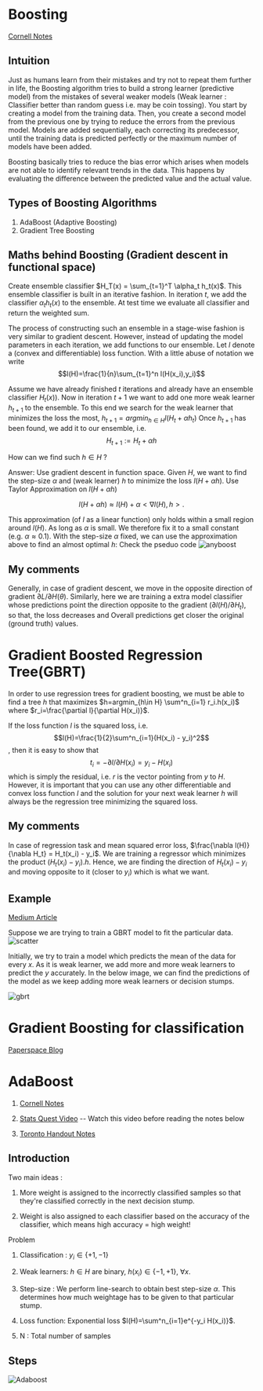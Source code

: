 # Boosting
[Cornell Notes](https://www.cs.cornell.edu/courses/cs4780/2018fa/lectures/lecturenote19.html)
## Intuition

Just as humans learn from their mistakes and try not to repeat them further in life, the Boosting algorithm tries to build a strong learner (predictive model) from the mistakes of several weaker models (Weak learner : Classifier better than random guess i.e. may be coin tossing). You start by creating a model from the training data. Then, you create a second model from the previous one by trying to reduce the errors from the previous model. Models are added sequentially, each correcting its predecessor, until the training data is predicted perfectly or the maximum number of models have been added.

Boosting basically tries to reduce the bias error which arises when models are not able to identify relevant trends in the data. This happens by evaluating the difference between the predicted value and the actual value. 

## Types of Boosting Algorithms

1.  AdaBoost (Adaptive Boosting)
1.  Gradient Tree Boosting

## Maths behind Boosting (Gradient descent in functional space)

Create ensemble classifier $H_T(x) = \sum_{t=1}^T \alpha_t h_t(x)$. This ensemble classifier is built in an iterative fashion. In iteration $t$, we add the classifier $\alpha_t h_t(x)$ to the ensemble. At test time we evaluate all classifier and return the weighted sum. 

The process of constructing such an ensemble in a stage-wise fashion is very similar to gradient descent. However, instead of updating the model parameters in each iteration, we add functions to our ensemble. 
Let $l$ denote a (convex and differentiable) loss function. With a little abuse of notation we write
$$l(H)=\frac{1}{n}\sum_{t=1}^n l(H(x_i),y_i)$$

Assume we have already finished $t$ iterations and already have an ensemble classifier $H_t(x))$. Now in iteration $t+1$
we want to add one more weak learner $h_{t+1}$ to the ensemble. To this end we search for the weak learner that minimizes the loss the most,
$h_{t+1}=argmin_{h\in H}l(H_t + \alpha h_t)$
Once $h_{t+1}$ has been found, we add it to our ensemble, i.e. $$H_{t+1} := H_t + \alpha h$$

How can we find such $h\in H$ ?

Answer: Use gradient descent in function space. Given $H$, we want to find the step-size $\alpha$ and (weak learner) $h$ to minimize the loss $l(H+\alpha h)$. Use Taylor Approximation on $l(H+\alpha h)$

$$l(H +\alpha h) \approx l(H)+ \alpha <\nabla l(H), h>.$$

This approximation (of $l$ as a linear function) only holds within a small region around $l(H)$. As long as $\alpha$ is small. We therefore fix it to a small constant (e.g.
$\alpha\approx 0.1$). With the step-size $\alpha$ fixed, we can use the approximation above to find an almost optimal $h$:
Check the pseduo code ![anyboost](./Images/Anyboost.png)

## My comments

Generally, in case of gradient descent, we move in the opposite direction of gradient $\partial L / \partial H(\theta)$. Similarly, here we are training a extra model classifier whose predictions point the direction opposite to the gradient ($\partial l(H) / \partial H_t$), so that, the loss decreases and Overall predictions get closer the original (ground truth) values.  

# Gradient Boosted Regression Tree(GBRT)
In order to use regression trees for gradient boosting, we must be able to find a tree $h$ that maximizes $h=argmin_{h\in H} \sum^n_{i=1} r_i.h(x_i)$ where $r_i=\frac{\partial l}{\partial H(x_i)}$.

If the loss function $l$ is the squared loss, i.e. $$l(H)=\frac{1}{2}\sum^n_{i=1}(H(x_i) - y_i)^2$$
, then it is easy to show that $$t_i= -\partial l / \partial H(x_i)=y_i - H(x_i)$$
which is simply the residual, i.e. $r$ is the vector pointing from $y$ to $H$. However, it is important that you can use any other differentiable and convex loss function $l$ and the solution for your next weak learner $h$ will always be the regression tree minimizing the squared loss.

## My comments
In case of regression task and mean squared error loss, $\frac{\nabla l(H)}{\nabla H_t} = H_t(x_i) - y_i$. We are training a regressor which minimizes the product $(H_t(x_i) - y_i).h$. Hence, we are finding the direction of $H_t(x_i) - y_i$ and moving opposite to it (closer to $y_i$) which is what we want. 

## Example 
[Medium Article](https://towardsdatascience.com/all-you-need-to-know-about-gradient-boosting-algorithm-part-1-regression-2520a34a502)

Suppose we are trying to train a
 GBRT model to fit the particular data. 
![scatter](./Images/scatterplot.webp)

Initially, we try to train a model which predicts the mean of the data for every $x$. As it is weak learner, we add more and more weak learners to predict the $y$ accurately. In the below image, we can find the predictions of the model as we keep adding more weak learners or decision stumps. 

![gbrt](./Images/GBRT.webp)

# Gradient Boosting for classification

[Paperspace Blog](https://blog.paperspace.com/gradient-boosting-for-classification/)

# AdaBoost

1. [Cornell Notes](https://www.cs.cornell.edu/courses/cs4780/2018fa/lectures/lecturenote19.html)

1. [Stats Quest Video](https://www.youtube.com/watch?v=LsK-xG1cLYA&t=1023s) -- Watch this video before reading the notes below

1. [Toronto Handout Notes](https://www.cs.toronto.edu/~mbrubake/teaching/C11/Handouts/AdaBoost.pdf)

## Introduction

Two main ideas : 

1. More weight is assigned to the incorrectly classified samples so that they're classified correctly in the next decision stump. 

1. Weight is also assigned to each classifier based on the accuracy of the classifier, which means high accuracy = high weight!

Problem

1.  Classification : $y_i \in \{+1,-1\}$
1.  Weak learners: $h \in H$ are binary, $h(x_i)\in \{-1,+1\}$, $\forall x$.
1.  Step-size : We perform line-search to obtain best step-size $\alpha$. This determines how much weightage has to be given to that particular stump. 

1.  Loss function: Exponential loss  $l(H)=\sum^n_{i=1}e^{-y_i H(x_i)}$.
1. N : Total number of samples

## Steps 

![Adaboost](./Images/Adaboostpseudocode.png)